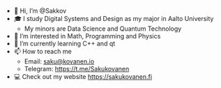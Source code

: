 - 👋 Hi, I’m @Sakkov
- 🎓 I study Digital Systems and Design as my major in Aalto University
   - My minors are Data Science and Quantum Technology
- 👀 I’m interested in Math, Programming and Physics 
- 🌱 I’m currently learning C++ and qt
- 📫 How to reach me 
   - Email: saku@kovanen.io 
   - Telegram: https://t.me/Sakukovanen
- 💻 Check out my website https://sakukovanen.fi
